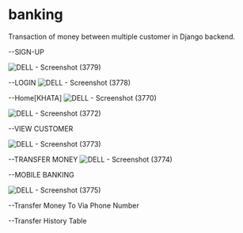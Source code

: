 # banking
Transaction of money between multiple customer in Django backend.




--SIGN-UP

![DELL - Screenshot (3779)](https://user-images.githubusercontent.com/47920126/112747600-097da500-8fd4-11eb-8372-f1c945b0b2cb.png)



--LOGIN
![DELL - Screenshot (3778)](https://user-images.githubusercontent.com/47920126/112747619-2619dd00-8fd4-11eb-84f4-70b7c7c3f04b.png)



--Home[KHATA]
![DELL - Screenshot (3770)](https://user-images.githubusercontent.com/47920126/112747649-4ea1d700-8fd4-11eb-9480-96616370b2e8.png)


![DELL - Screenshot (3772)](https://user-images.githubusercontent.com/47920126/112747738-de478580-8fd4-11eb-92b9-d4e18eaf010f.png)


--VIEW CUSTOMER

![DELL - Screenshot (3773)](https://user-images.githubusercontent.com/47920126/112747669-709b5980-8fd4-11eb-8bc5-e9c01c999399.png)


--TRANSFER MONEY
![DELL - Screenshot (3774)](https://user-images.githubusercontent.com/47920126/112747679-8a3ca100-8fd4-11eb-868d-0fcd45d5185a.png)



--MOBILE BANKING

![DELL - Screenshot (3775)](https://user-images.githubusercontent.com/47920126/112747698-a6404280-8fd4-11eb-9c09-5e682d3da0f2.png)

--Transfer Money To Via Phone Number


--Transfer History Table

